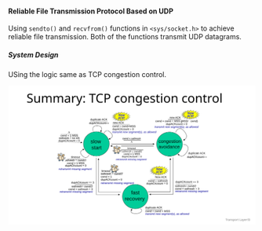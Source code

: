 #### Reliable File Transmission Protocol Based on UDP

Using `sendto()` and `recvfrom()` functions in `<sys/socket.h>` to achieve reliable file transmission. Both of the functions transmit UDP datagrams.

##### System Design

USing the logic same as TCP congestion control.

![tcp_congestion_control](tcp_congestion_control.svg)
